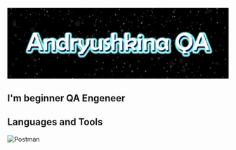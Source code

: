 ![Headers](https://github.com/starling92216/starling92216/blob/main/assets/Starling%20Comics.jpg)

## I'm beginner QA Engeneer

## Languages and Tools
![Postman](https://img.shields.io/badge/Postman-8A2BE2)